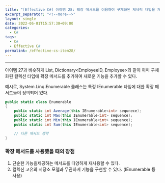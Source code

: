 ```yaml
---
title: "[Effective C#] 아이템 28: 확장 메서드를 이용하여 구체화된 제네릭 타입을 개선하라"
excerpt_separator: "<!--more-->"
layout: single
date: 2022-06-01T15:57:30+09:00
categories:
  - C#
tags:
  - C#
  - Effective C#
permalink: /effective-cs-item28/
---
```

---

아이템 27과 비슷하게 List<int>, Dictionary<EmployeeID, Employee>와 같이 이미 구체화된 컬렉션 타입에 확장 메서드를 추가하여 새로운 기능을 추가할 수 있다.

<!--more-->

예시로, System.Linq.Enumerable 클래스는 특정 IEnumerable<T> 타입에 대한 확장 메서드들이 정의되어 있다.

```cs
public static class Enumerable
{
	public static int Average(this IEnumerable<int> sequnece);
	public static int Max(this IEnumerable<int> sequence);
	public static int Min(this IEnumerable<int> sequence);
	public static int Sum(this IEnumerable<int> sequence);

	// 다른 메서드 생략
}
```

### 확장 메서드를 사용했을 때의 장점
1. 단순한 기능을제공하는 메서드를 다양하게 재사용할 수 있다.
2. 컬렉션 고유의 저장소 모델과 무관하게 기능을 구현할 수 있다. (IEnumerable 등 사용)

